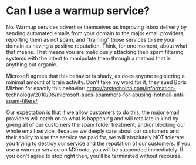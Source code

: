 # Can I use a warmup service?

No. Warmup services advertise themselves as improving inbox delivery by sending automated emails from your domain to the major email providers, reporting them as not spam, and "training" those services to see your domain as having a positive reputation. Think, for one moment, about what that means. That means you are maliciously attacking their spam filtering systems with the intent to manipulate them through a method that is anything but organic.

Microsoft agrees that this behavior is shady, as does anyone registering a minimal amount of brain activity. Don't take my word for it, they sued Boris Mizhen for exactly this behavior: https://arstechnica.com/information-technology/2010/06/microsoft-sues-spammers-for-abusing-hotmail-anti-spam-filters/

Our expectation is that if we allow customers to do this, the major email providers will catch on to what is happening and will retaliate in kind by giving all of our customers the spam folder treatment, and/or blocking our whole email service. Because we deeply care about our customers and their ability to use the service we paid for, we will absolutely NOT tolerate you trying to destroy our service and the reputation of our customers. If you use a warmup service on MXroute, you will be suspended immediately. If you don't agree to stop right then, you'll be terminated without recourse.

